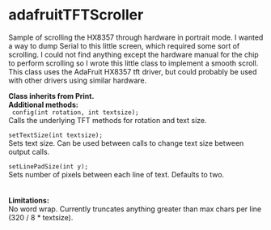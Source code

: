 # adafruitTFTScroller
Sample of scrolling the HX8357 through hardware in portrait mode.  I wanted a way to dump Serial to this little screen, which required some sort of scrolling.  I could not find anything except the hardware manual for the chip to perform scrolling so I wrote this little class to implement a smooth scroll.  This class uses the AdaFruit HX8357 tft driver, but could probably be used with other drivers using similar hardware.

<B>Class inherits from Print.</B><br/>
<b>Additional methods:</b><br/>
<code>  config(int rotation, int textsize);</code><br/>
    Calls the underlying TFT methods for rotation and text size.<br/>
<code>  setTextSize(int textsize);</code><br/>
    Sets text size. Can be used between calls to change text size between output calls.<br/>
<code>  setLinePadSize(int y);</code><br/>
    Sets number of pixels between each line of text. Defaults to two.<br/>
<br/>
<br/>
<b>Limitations:</b><br/>
No word wrap.  Currently truncates anything greater than max chars per line (320 / 8 * textsize).
